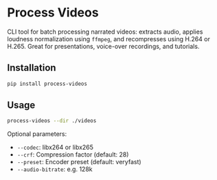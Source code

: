 # Process Videos

CLI tool for batch processing narrated videos: extracts audio, applies loudness normalization using `ffmpeg`, and recompresses using H.264 or H.265. Great for presentations, voice-over recordings, and tutorials.

## Installation

```bash
pip install process-videos
```

## Usage

```bash
process-videos --dir ./videos
```

Optional parameters:
- `--codec`: libx264 or libx265
- `--crf`: Compression factor (default: 28)
- `--preset`: Encoder preset (default: veryfast)
- `--audio-bitrate`: e.g. 128k
